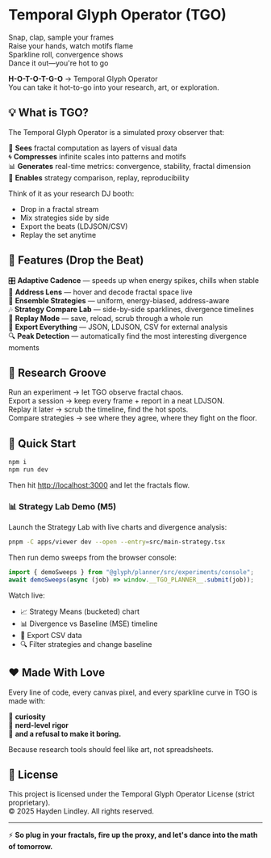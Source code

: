 # Temporal Glyph Operator (TGO)

Snap, clap, sample your frames  
Raise your hands, watch motifs flame  
Sparkline roll, convergence shows  
Dance it out—you're hot to go  

**H-O-T-O-T-G-O** → Temporal Glyph Operator  
You can take it hot-to-go into your research, art, or exploration.

## 💡 What is TGO?

The Temporal Glyph Operator is a simulated proxy observer that:

👀 **Sees** fractal computation as layers of visual data  
🌀 **Compresses** infinite scales into patterns and motifs  
📊 **Generates** real-time metrics: convergence, stability, fractal dimension  
🔬 **Enables** strategy comparison, replay, reproducibility  

Think of it as your research DJ booth:

- Drop in a fractal stream
- Mix strategies side by side  
- Export the beats (LDJSON/CSV)
- Replay the set anytime

## 🚀 Features (Drop the Beat)

🎛 **Adaptive Cadence** — speeds up when energy spikes, chills when stable  
🔎 **Address Lens** — hover and decode fractal space live  
🧩 **Ensemble Strategies** — uniform, energy-biased, address-aware  
🎶 **Strategy Compare Lab** — side-by-side sparklines, divergence timelines  
📀 **Replay Mode** — save, reload, scrub through a whole run  
💾 **Export Everything** — JSON, LDJSON, CSV for external analysis  
🔍 **Peak Detection** — automatically find the most interesting divergence moments  

## 🧪 Research Groove

Run an experiment → let TGO observe fractal chaos.  
Export a session → keep every frame + report in a neat LDJSON.  
Replay it later → scrub the timeline, find the hot spots.  
Compare strategies → see where they agree, where they fight on the floor.

## 🎯 Quick Start

```bash
npm i
npm run dev
```

Then hit [http://localhost:3000](http://localhost:3000) and let the fractals flow.

### 📊 Strategy Lab Demo (M5)

Launch the Strategy Lab with live charts and divergence analysis:

```bash
pnpm -C apps/viewer dev --open --entry=src/main-strategy.tsx
```

Then run demo sweeps from the browser console:

```javascript
import { demoSweeps } from "@glyph/planner/src/experiments/console";
await demoSweeps(async (job) => window.__TGO_PLANNER__.submit(job));
```

Watch live:
- 📈 Strategy Means (bucketed) chart
- 📊 Divergence vs Baseline (MSE) timeline  
- 💾 Export CSV data
- 🔍 Filter strategies and change baseline

## ❤️ Made With Love

Every line of code, every canvas pixel, and every sparkline curve in TGO is made with:

💜 **curiosity**  
🧠 **nerd-level rigor**  
🎉 **and a refusal to make it boring.**

Because research tools should feel like art, not spreadsheets.

## 📜 License

This project is licensed under the Temporal Glyph Operator License (strict proprietary).  
© 2025 Hayden Lindley. All rights reserved.

---

⚡ **So plug in your fractals, fire up the proxy, and let's dance into the math of tomorrow.**

